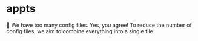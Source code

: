 # appts
🧵 We have too many config files. Yes, you agree! To reduce the number of config files, we aim to combine everything into a single file.
